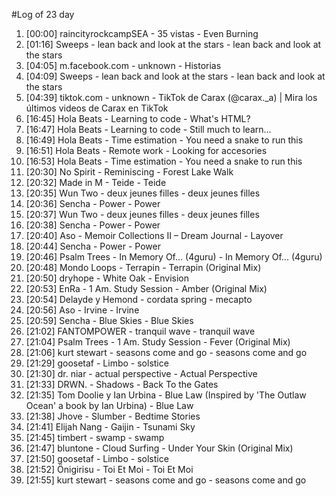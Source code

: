 #Log of 23 day

1. [00:00] raincityrockcampSEA - 35 vistas - Even Burning
1. [01:16] Sweeps - lean back and look at the stars - lean back and look at the stars
1. [04:05] m.facebook.com - unknown - Historias
1. [04:09] Sweeps - lean back and look at the stars - lean back and look at the stars
1. [04:39] tiktok.com - unknown - TikTok de Carax (@carax._a) | Mira los últimos videos de Carax en TikTok
1. [16:45] Hola Beats - Learning to code - What's HTML?
1. [16:47] Hola Beats - Learning to code - Still much to learn...
1. [16:49] Hola Beats - Time estimation - You need a snake to run this
1. [16:51] Hola Beats - Remote work - Looking for accesories
1. [16:53] Hola Beats - Time estimation - You need a snake to run this
1. [20:30] No Spirit - Reminiscing - Forest Lake Walk
1. [20:32] Made in M - Teide - Teide
1. [20:35] Wun Two - deux jeunes filles - deux jeunes filles
1. [20:36] Sencha - Power - Power
1. [20:37] Wun Two - deux jeunes filles - deux jeunes filles
1. [20:38] Sencha - Power - Power
1. [20:40] Aso - Memoir Collections II – Dream Journal - Layover
1. [20:44] Sencha - Power - Power
1. [20:46] Psalm Trees - In Memory Of... (4guru) - In Memory Of... (4guru)
1. [20:48] Mondo Loops - Terrapin - Terrapin (Original Mix)
1. [20:50] dryhope - White Oak - Envision
1. [20:53] EnRa - 1 Am. Study Session - Amber (Original Mix)
1. [20:54] Delayde y Hemond - cordata spring - mecapto
1. [20:56] Aso - Irvine - Irvine
1. [20:59] Sencha - Blue Skies - Blue Skies
1. [21:02] FANTOMPOWER - tranquil wave - tranquil wave
1. [21:04] Psalm Trees - 1 Am. Study Session - Fever (Original Mix)
1. [21:06] kurt stewart - seasons come and go - seasons come and go
1. [21:29] goosetaf - Limbo - solstice
1. [21:30] dr. niar - actual perspective - Actual Perspective
1. [21:33] DRWN. - Shadows - Back To the Gates
1. [21:35] Tom Doolie y Ian Urbina - Blue Law (Inspired by 'The Outlaw Ocean' a book by Ian Urbina) - Blue Law
1. [21:38] Jhove - Slumber - Bedtime Stories
1. [21:41] Elijah Nang - Gaijin - Tsunami Sky
1. [21:45] timbert - swamp - swamp
1. [21:47] bluntone - Cloud Surfing - Under Your Skin (Original Mix)
1. [21:50] goosetaf - Limbo - solstice
1. [21:52] Önigirisu - Toi Et Moi - Toi Et Moi
1. [21:55] kurt stewart - seasons come and go - seasons come and go
